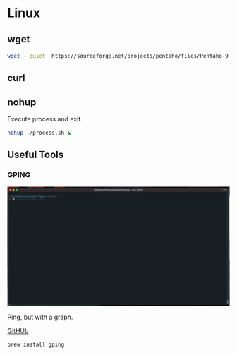 # Linux

## wget
```bash
wget --quiet  https://sourceforge.net/projects/pentaho/files/Pentaho-9.2/server/pentaho-server-ce-9.2.0.0-290.zip/download -O pentaho.zip
```
## curl

## nohup

Execute process and exit.
    
```bash
nohup ./process.sh &
```

## Useful Tools

### GPING

![Gping](./gping.gif)

Ping, but with a graph.

[GitHUb](https://github.com/orf/gping)

```bash
brew install gping
```
